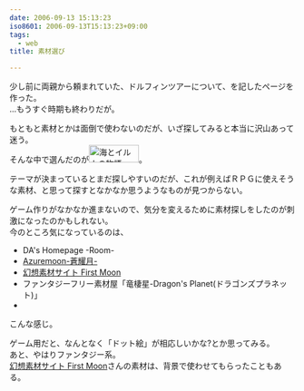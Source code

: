 ```yaml
---
date: 2006-09-13 15:13:23
iso8601: 2006-09-13T15:13:23+09:00
tags:
  - web
title: 素材選び

---
```


<div class="entry-body">
  <p>少し前に両親から頼まれていた、ドルフィンツアーについて、を記したページを作った。<br />
    …もうすぐ時期も終わりだが。</p>

  <p>もともと素材とかは面倒で使わないのだが、いざ探してみると本当に沢山あって迷う。<br />
    そんな中で選んだのが<a href="http://www.afs01.com"><img src="http://www.afs01.com/image/baner1.gif" border="0" width="88" height="31" alt="海とイルカの物語" /></a>。</p>

  <p>テーマが決まっているとまだ探しやすいのだが、これが例えばＲＰＧに使えそうな素材、と思って探すとなかなか思うようなものが見つからない。</p>

  <p>ゲーム作りがなかなか進まないので、気分を変えるために素材探しをしたのが刺激になったのかもしれない。<br />
    今のところ気になっているのは、</p>
  <ul>
    <li>DA's Homepage -Room-</li>
    <li><a href="http://www.ne.jp/asahi/azure/moon/">Azuremoon-蒼耀月-</a></li>
    <li><a href="http://www.first-moon.com/index.html">幻想素材サイト First Moon</a></li>
    <li>ファンタジーフリー素材屋「竜棲星-Dragon's Planet(ドラゴンズプラネット)」</li>
    <li></li>
  </ul>こんな感じ。

  <p>ゲーム用だと、なんとなく「ドット絵」が相応しいかな?とか思ってみる。<br />
    あと、やはりファンタジー系。<br /><a href="http://www.first-moon.com/index.html">幻想素材サイト First Moon</a>さんの素材は、背景で使わせてもらったこともある。</p>
</div>

